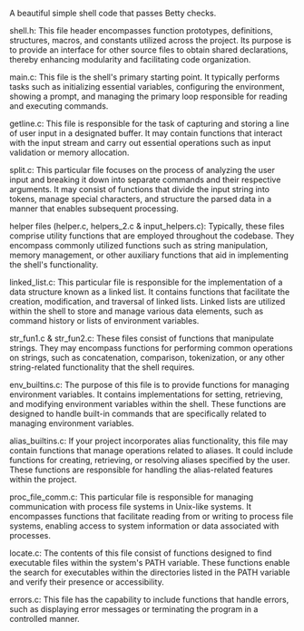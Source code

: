 A beautiful simple shell code that passes Betty checks.

shell.h: 
This file header encompasses function prototypes, definitions, structures, macros, and constants utilized across the project. Its purpose is to provide an interface for other source files to obtain shared declarations, thereby enhancing modularity and facilitating code organization.

main.c:
This file is the shell's primary starting point. It typically performs tasks such as initializing essential variables, configuring the environment, showing a prompt, and managing the primary loop responsible for reading and executing commands.

getline.c:
This file is responsible for the task of capturing and storing a line of user input in a designated buffer. It may contain functions that interact with the input stream and carry out essential operations such as input validation or memory allocation.

split.c:
This particular file focuses on the process of analyzing the user input and breaking it down into separate commands and their respective arguments. It may consist of functions that divide the input string into tokens, manage special characters, and structure the parsed data in a manner that enables subsequent processing.

helper files (helper.c, helpers_2.c & input_helpers.c):
Typically, these files comprise utility functions that are employed throughout the codebase. They encompass commonly utilized functions such as string manipulation, memory management, or other auxiliary functions that aid in implementing the shell's functionality.

linked_list.c:
This particular file is responsible for the implementation of a data structure known as a linked list. It contains functions that facilitate the creation, modification, and traversal of linked lists. Linked lists are utilized within the shell to store and manage various data elements, such as command history or lists of environment variables.

str_fun1.c & str_fun2.c:
These files consist of functions that manipulate strings. They may encompass functions for performing common operations on strings, such as concatenation, comparison, tokenization, or any other string-related functionality that the shell requires.

env_builtins.c:
The purpose of this file is to provide functions for managing environment variables. It contains implementations for setting, retrieving, and modifying environment variables within the shell. These functions are designed to handle built-in commands that are specifically related to managing environment variables.

alias_builtins.c:
If your project incorporates alias functionality, this file may contain functions that manage operations related to aliases. It could include functions for creating, retrieving, or resolving aliases specified by the user. These functions are responsible for handling the alias-related features within the project.

proc_file_comm.c:
This particular file is responsible for managing communication with process file systems in Unix-like systems. It encompasses functions that facilitate reading from or writing to process file systems, enabling access to system information or data associated with processes.

locate.c:
The contents of this file consist of functions designed to find executable files within the system's PATH variable. These functions enable the search for executables within the directories listed in the PATH variable and verify their presence or accessibility.

errors.c:
This file has the capability to include functions that handle errors, such as displaying error messages or terminating the program in a controlled manner.